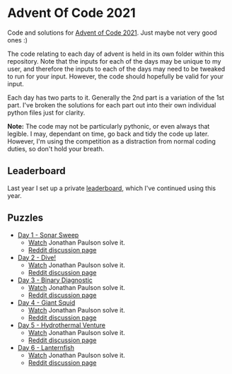 # Advent Of Code 2021

Code and solutions for [Advent of Code 2021](http://adventofcode.com/2021).
Just maybe not very good ones :)

The code relating to each day of advent is held in its own folder within this
repository. Note that the inputs for each of the days may be unique to my
user, and therefore the inputs to each of the days may need to be tweaked to
run for your input. However, the code should hopefully be valid for your
input.

Each day has two parts to it. Generally the 2nd part is a variation of the 1st
part. I've broken the solutions for each part out into their own individual
python files just for clarity.

**Note:** The code may not be particularly pythonic, or even always that legible.
I may, dependant on time, go back and tidy the code up later. However, I'm
using the competition as a distraction from normal coding duties, so don't
hold your breath.

## Leaderboard

Last year I set up a private [leaderboard](leaderboard.json), which I've continued
using this year.

## Puzzles

  * [Day 1 - Sonar Sweep](./day_01/README.md)
    * [Watch](https://www.youtube.com/watch?v=pkLfyRwDMMw) Jonathan Paulson solve it.
    * [Reddit discussion page](https://www.reddit.com/r/adventofcode/comments/r66vow/2021_day_1_solutions/)
  * [Day 2 - Dive!](./day_02/README.md)
    * [Watch](https://www.youtube.com/watch?v=e3_iiz_6bFw) Jonathan Paulson solve it.
    * [Reddit discussion page](https://www.reddit.com/r/adventofcode/comments/r6zd93/2021_day_2_solutions/)
  * [Day 3 - Binary Diagnostic](./day_03/README.md)
    * [Watch](https://www.youtube.com/watch?v=bFpsqFSCCsM) Jonathan Paulson solve it.
    * [Reddit discussion page](https://www.reddit.com/r/adventofcode/comments/r7r0ff/2021_day_3_solutions/)
  * [Day 4 - Giant Squid](./day_04/README.md)
    * [Watch](https://www.youtube.com/watch?v=JbYS3_zXN_A) Jonathan Paulson solve it.
    * [Reddit discussion page](https://www.reddit.com/r/adventofcode/comments/r8i1lq/2021_day_4_solutions/)
  * [Day 5 - Hydrothermal Venture](./day_05/README.md)
    * [Watch](https://www.youtube.com/watch?v=21OXFXOtGOU) Jonathan Paulson solve it.
    * [Reddit discussion page](https://www.reddit.com/r/adventofcode/comments/r9824c/2021_day_5_solutions/)
  * [Day 6 - Lanternfish](./day_06/README.md)
    * [Watch](https://www.youtube.com/watch?v=fHlWM8CIrlI) Jonathan Paulson solve it.
    * [Reddit discussion page](https://www.reddit.com/r/adventofcode/comments/r9z49j/2021_day_6_solutions/)
